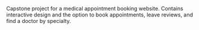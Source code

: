 Capstone project for a medical appointment booking website. Contains interactive design and the option to book appointments, leave reviews, and find a doctor by specialty.
